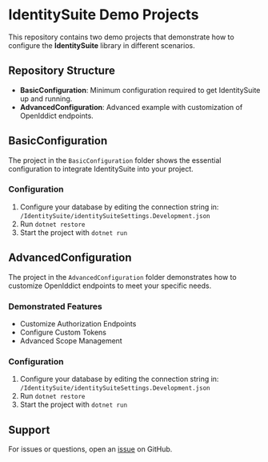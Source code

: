 # IdentitySuite Demo Projects

This repository contains two demo projects that demonstrate how to configure the **IdentitySuite** library in different scenarios.

## Repository Structure

- **BasicConfiguration**: Minimum configuration required to get IdentitySuite up and running.
- **AdvancedConfiguration**: Advanced example with customization of OpenIddict endpoints.

## BasicConfiguration

The project in the `BasicConfiguration` folder shows the essential configuration to integrate IdentitySuite into your project.

### Configuration
1. Configure your database by editing the connection string in: `/IdentitySuite/identitySuiteSettings.Development.json`
2. Run `dotnet restore`
3. Start the project with `dotnet run`

## AdvancedConfiguration

The project in the `AdvancedConfiguration` folder demonstrates how to customize OpenIddict endpoints to meet your specific needs.

### Demonstrated Features
- Customize Authorization Endpoints
- Configure Custom Tokens
- Advanced Scope Management

### Configuration
1. Configure your database by editing the connection string in: `/IdentitySuite/identitySuiteSettings.Development.json`
2. Run `dotnet restore`
3. Start the project with `dotnet run`

## Support

For issues or questions, open an [issue](https://github.com/spin973/IdentitySuite/issues) on GitHub.
